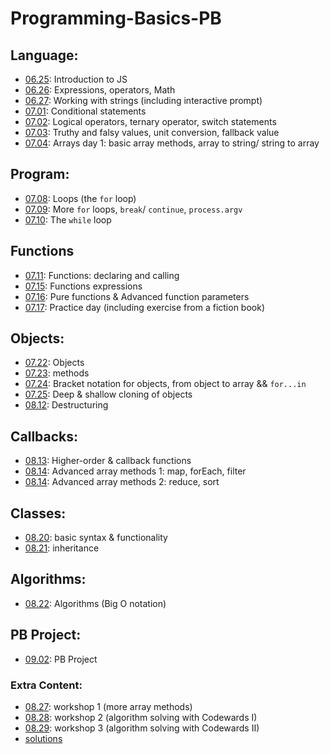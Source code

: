 # Programming-Basics-PB

## Language:

- [06.25](06.25/): Introduction to JS
- [06.26](06.26/): Expressions, operators, Math
- [06.27](06.27/): Working with strings (including interactive prompt)
- [07.01](07.01/): Conditional statements
- [07.02](07.02/): Logical operators, ternary operator, switch statements
- [07.03](07.03/): Truthy and falsy values, unit conversion, fallback value
- [07.04](07.04/): Arrays day 1: basic array methods, array to string/ string to array

## Program:

- [07.08](07.08/): Loops (the `for` loop)
- [07.09](07.09/): More `for` loops, `break`/ `continue`, `process.argv`
- [07.10](07.10/): The `while` loop

## Functions

- [07.11](07.11/): Functions: declaring and calling
- [07.15](07.15/): Functions expressions
- [07.16](07.16/): Pure functions & Advanced function parameters
- [07.17](07.17/): Practice day (including exercise from a fiction book)

## Objects:

- [07.22](07.22/): Objects
- [07.23](07.23/): methods
- [07.24](07.24/): Bracket notation for objects, from object to array && `for...in`
- [07.25](07.25/): Deep & shallow cloning of objects
- [08.12](08.12/): Destructuring

## Callbacks:
- [08.13](08.13/): Higher-order & callback functions
- [08.14](08.14/): Advanced array methods 1: map, forEach, filter
- [08.14](08.19/): Advanced array methods 2: reduce, sort

## Classes:
- [08.20](08.20/): basic syntax & functionality
- [08.21](08.21/): inheritance

## Algorithms:
- [08.22](08.22/): Algorithms (Big O notation)

## PB Project:

- [09.02](09.02/): PB Project

### Extra Content:

- [08.27](08.27/): workshop 1 (more array methods)
- [08.28](08.28/): workshop 2 (algorithm solving with Codewards I)
- [08.29](08.29/): workshop 3 (algorithm solving with Codewards II)
- [solutions](./solutions/)